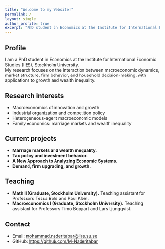 ```yaml
---
title: "Welcome to my Website!"
permalink: /
layout: single
author_profile: true
excerpt: "PhD student in Economics at the Institute for International Economic Studies (IIES), Stockholm University"
---
```


## Profile
I am a PhD student in Economics at the Institute for International Economic Studies (IIES), Stockholm University.  
My research focuses on the interaction between macroeconomic dynamics, market structure, firm behavior, and household decision-making, with applications to growth and wealth inequality.

## Research interests
- Macroeconomics of innovation and growth  
- Industrial organization and competition policy  
- Heterogeneous-agent macroeconomic models  
- Family economics: marriage markets and wealth inequality

## Current projects
- **Marriage markets and wealth inequality.**
- **Tax policy and investment behavior.**
- **A New Approach to Analyzing Economic Systems.**
- **Demand, firm upgrading, and growth.**

<!-- ## Methods
Dynamic programming, heterogeneous-agent computation, EGM, finite-difference ODEs, system identification, and structural IO tools.  
Coding in Python, MATLAB, and R. -->

## Teaching
- **Math II (Graduate, Stockholm University).** Teaching assistant for Professors Tessa Bold and Paul Klein.  
- **Macroeconomics I (Graduate, Stockholm University).** Teaching assistant for Professors Timo Boppart and Lars Ljungqvist. 

## Contact
- Email: mohammad.naderitabar@iies.su.se  
- GitHub: https://github.com/M-Naderitabar
